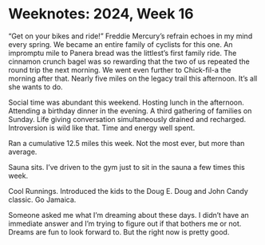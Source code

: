 <template data-parse>2024-04-21 #weeknotes</template>

# Weeknotes: 2024, Week 16

“Get on your bikes and ride!” Freddie Mercury’s refrain echoes in my mind every spring. We became an entire family of cyclists for this one. An impromptu mile to Panera bread was the littlest’s first family ride. The cinnamon crunch bagel was so rewarding that the two of us repeated the round trip the next morning. We went even further to Chick-fil-a the morning after that. Nearly five miles on the legacy trail this afternoon. It’s all she wants to do. 

Social time was abundant this weekend. Hosting lunch in the afternoon. Attending a birthday dinner in the evening. A third gathering of families on Sunday. Life giving conversation simultaneously drained and recharged. Introversion is wild like that. Time and energy well spent. 

Ran a cumulative 12.5 miles this week. Not the most ever, but more than average. 

Sauna sits. I’ve driven to the gym just to sit in the sauna a few times this week. 

Cool Runnings. Introduced the kids to the Doug E. Doug and John Candy classic. Go Jamaica. 

Someone asked me what I’m dreaming about these days. I didn’t have an immediate answer and I’m trying to figure out if that bothers me or not. Dreams are fun to look forward to. But the right now is pretty good. 